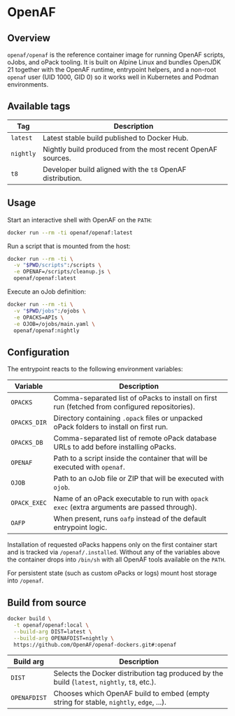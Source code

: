 # OpenAF

## Overview

`openaf/openaf` is the reference container image for running OpenAF scripts, oJobs, and oPack tooling. It is built on Alpine Linux and bundles OpenJDK 21 together with the OpenAF runtime, entrypoint helpers, and a non-root `openaf` user (UID 1000, GID 0) so it works well in Kubernetes and Podman environments.

## Available tags

| Tag     | Description |
|---------|-------------|
| `latest` | Latest stable build published to Docker Hub. |
| `nightly` | Nightly build produced from the most recent OpenAF sources. |
| `t8` | Developer build aligned with the `t8` OpenAF distribution. |

## Usage

Start an interactive shell with OpenAF on the `PATH`:

```sh
docker run --rm -ti openaf/openaf:latest
```

Run a script that is mounted from the host:

```sh
docker run --rm -ti \
  -v "$PWD/scripts":/scripts \
  -e OPENAF=/scripts/cleanup.js \
  openaf/openaf:latest
```

Execute an oJob definition:

```sh
docker run --rm -ti \
  -v "$PWD/jobs":/ojobs \
  -e OPACKS=APIs \
  -e OJOB=/ojobs/main.yaml \
  openaf/openaf:nightly
```

## Configuration

The entrypoint reacts to the following environment variables:

| Variable     | Description |
|--------------|-------------|
| `OPACKS`     | Comma-separated list of oPacks to install on first run (fetched from configured repositories). |
| `OPACKS_DIR` | Directory containing `.opack` files or unpacked oPack folders to install on first run. |
| `OPACKS_DB`  | Comma-separated list of remote oPack database URLs to add before installing oPacks. |
| `OPENAF`     | Path to a script inside the container that will be executed with `openaf`. |
| `OJOB`       | Path to an oJob file or ZIP that will be executed with `ojob`. |
| `OPACK_EXEC` | Name of an oPack executable to run with `opack exec` (extra arguments are passed through). |
| `OAFP`       | When present, runs `oafp` instead of the default entrypoint logic. |

Installation of requested oPacks happens only on the first container start and is tracked via `/openaf/.installed`. Without any of the variables above the container drops into `/bin/sh` with all OpenAF tools available on the `PATH`.

For persistent state (such as custom oPacks or logs) mount host storage into `/openaf`.

## Build from source

```sh
docker build \
  -t openaf/openaf:local \
  --build-arg DIST=latest \
  --build-arg OPENAFDIST=nightly \
  https://github.com/OpenAF/openaf-dockers.git#:openaf
```

| Build arg    | Description |
|--------------|-------------|
| `DIST`       | Selects the Docker distribution tag produced by the build (`latest`, `nightly`, `t8`, etc.). |
| `OPENAFDIST` | Chooses which OpenAF build to embed (empty string for stable, `nightly`, `edge`, ...). |

